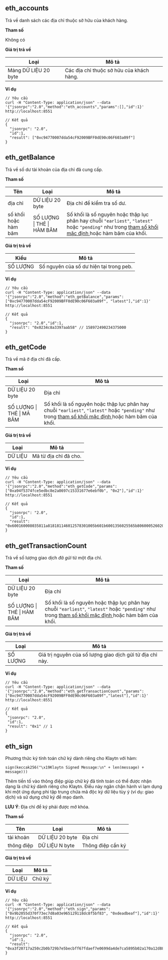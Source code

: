 ## eth_accounts <a id="eth_accounts"></a>

Trả về danh sách các địa chỉ thuộc sở hữu của khách hàng.

**Tham số**

Không có

**Giá trị trả về**

| Loại                 | Mô tả                                    |
| -------------------- | ---------------------------------------- |
| Mảng DỮ LIỆU 20 byte | Các địa chỉ thuộc sở hữu của khách hàng. |

**Ví dụ**

```shell
// Yêu cầu
curl -H "Content-Type: application/json" --data '{"jsonrpc":"2.0","method":"eth_accounts","params":[],"id":1}' http://localhost:8551

// Kết quả
{
  "jsonrpc": "2.0",
  "id":1,
  "result": ["0xc94770007dda54cF92009BFF0dE90c06F603a09f"]
}
```


## eth_getBalance <a id="eth_getbalance"></a>

Trả về số dư tài khoản của địa chỉ đã cung cấp.

**Tham số**

| Tên                  | Loại                               | Mô tả                                                                                                                                                                                         |
| -------------------- | ---------------------------------- | --------------------------------------------------------------------------------------------------------------------------------------------------------------------------------------------- |
| địa chỉ              | DỮ LIỆU 20 byte                    | Địa chỉ để kiểm tra số dư.                                                                                                                                                                    |
| số khối hoặc hàm băm | SỐ LƯỢNG &#124; THẺ &#124; HÀM BĂM | Số khối là số nguyên hoặc thập lục phân hay chuỗi `"earliest"`, `"latest"` hoặc `"pending"` như trong [tham số khối mặc định ](./block.md#the-default-block-parameter) hoặc hàm băm của khối. |

**Giá trị trả về**

| Kiểu     | Mô tả                                   |
| -------- | --------------------------------------- |
| SỐ LƯỢNG | Số nguyên của số dư hiện tại trong peb. |

**Ví dụ**

```shell
// Yêu cầu
curl -H "Content-Type: application/json" --data '{"jsonrpc":"2.0","method":"eth_getBalance","params":["0xc94770007dda54cF92009BFF0dE90c06F603a09f", "latest"],"id":1}' http://localhost:8551

// Kết quả
{
  "jsonrpc": "2.0","id":1,
  "result": "0x0234c8a3397aab58" // 158972490234375000
}
```


## eth_getCode <a id="eth_getcode"></a>

Trả về mã ở địa chỉ đã cấp.

**Tham số**

| Loại                              | Mô tả                                                                                                                                                                                         |
| --------------------------------- | --------------------------------------------------------------------------------------------------------------------------------------------------------------------------------------------- |
| DỮ LIỆU 20 byte                   | Địa chỉ                                                                                                                                                                                       |
| SỐ LƯỢNG &#124; THẺ &#124; MÃ BĂM | Số khối là số nguyên hoặc thập lục phân hay chuỗi `"earliest"`, `"latest"` hoặc `"pending"` như trong [tham số khối mặc định ](./block.md#the-default-block-parameter) hoặc hàm băm của khối. |

**Giá trị trả về**

| Loại   | Mô tả                 |
| ------- | --------------------- |
| DỮ LIỆU | Mã từ địa chỉ đã cho. |

**Ví dụ**

```shell
// Yêu cầu
curl -H "Content-Type: application/json" --data '{"jsonrpc":"2.0","method":"eth_getCode","params":["0xa94f5374fce5edbc8e2a8697c15331677e6ebf0b", "0x2"],"id":1}' http://localhost:8551

// Kết quả
{
  "jsonrpc": "2.0",
  "id":1,
  "result":   "0x600160008035811a818181146012578301005b601b6001356025565b8060005260206000f25b600060078202905091905056"
}
```


## eth_getTransactionCount <a id="eth_gettransactioncount"></a>

Trả về số lượng giao dịch *đã gửi* từ một địa chỉ.

**Tham số**

| Loại                              | Mô tả                                                                                                                                                                                         |
| ---------------------------------- | --------------------------------------------------------------------------------------------------------------------------------------------------------------------------------------------- |
| DỮ LIỆU 20 byte                    | Địa chỉ                                                                                                                                                                                       |
| SỐ LƯỢNG &#124; THẺ &#124; HÀM BĂM | Số khối là số nguyên hoặc thập lục phân hay chuỗi `"earliest"`, `"latest"` hoặc `"pending"` như trong [tham số khối mặc định ](./block.md#the-default-block-parameter) hoặc hàm băm của khối. |

**Giá trị trả về**

| Loại     | Mô tả                                                     |
| -------- | --------------------------------------------------------- |
| SỐ LƯỢNG | Giá trị nguyên của số lượng giao dịch gửi từ địa chỉ này. |

**Ví dụ**

 ```shell
// Yêu cầu
curl -H "Content-Type: application/json" --data '{"jsonrpc":"2.0","method":"eth_getTransactionCount","params":["0xc94770007dda54cF92009BFF0dE90c06F603a09f","latest"],"id":1}' http://localhost:8551

// Kết quả
{
  "jsonrpc": "2.0",
  "id":1,
  "result": "0x1" // 1
}
 ```


## eth_sign <a id="eth_sign"></a>

Phương thức ký tính toán chữ ký dành riêng cho Klaytn với hàm:
```
sign(keccak256("\x19Klaytn Signed Message:\n" + len(message) + message)))
```

Thêm tiền tố vào thông điệp giúp chữ ký đã tính toán có thể được nhận dạng là chữ ký dành riêng cho Klaytn. Điều này ngăn chặn hành vi lạm dụng khi một ứng dụng phi tập trung chứa mã độc ký dữ liệu tùy ý (ví dụ: giao dịch) và sử dụng chữ ký để mạo danh.

**LƯU Ý**: Địa chỉ để ký phải được mở khóa.

**Tham số**

| Tên        | Loại           | Mô tả             |
| ---------- | --------------- | ----------------- |
| tài khoản  | DỮ LIỆU 20 byte | Địa chỉ           |
| thông điệp | DỮ LIỆU N byte  | Thông điệp cần ký |

**Giá trị trả về**

| Loại    | Mô tả  |
| ------- | ------ |
| DỮ LIỆU | Chữ ký |

**Ví dụ**

```shell
// Yêu cầu
curl -H "Content-Type: application/json" --data '{"jsonrpc":"2.0","method":"eth_sign","params":["0x9b2055d370f73ec7d8a03e965129118dc8f5bf83", "0xdeadbeaf"],"id":1}' http://localhost:8551

// Kết quả
{
  "jsonrpc": "2.0",
  "id":1,
  "result": "0xa3f20717a250c2b0b729b7e5becbff67fdaef7e0699da4de7ca5895b02a170a12d887fd3b17bfdce3481f10bea41f45ba9f709d39ce8325427b57afcfc994cee1b"
}
```